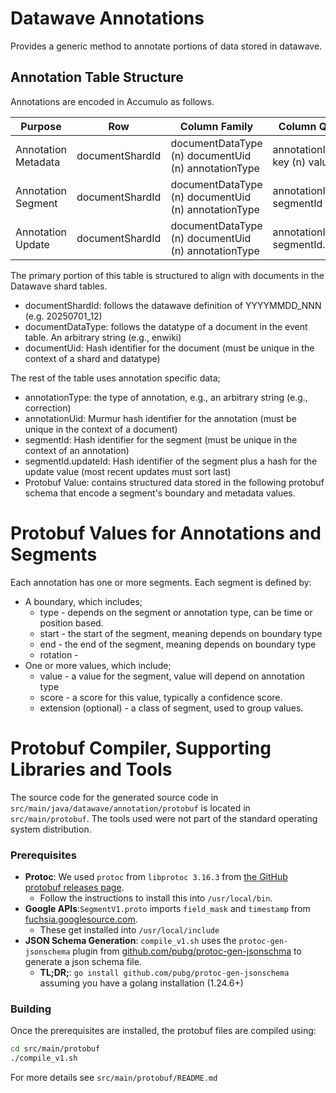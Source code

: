 # Datawave Annotations

Provides a generic method to annotate portions of data stored in datawave.

## Annotation Table Structure

Annotations are encoded in Accumulo as follows.

| Purpose             | Row             | Column Family                                       | Column Qualifier                    | Value          |
|---------------------|-----------------|-----------------------------------------------------|-------------------------------------|----------------|
| Annotation Metadata | documentShardId | documentDataType (n) documentUid (n) annotationType | annotationId (n) key (n) value      | None           |
| Annotation Segment  | documentShardId | documentDataType (n) documentUid (n) annotationType | annotationId (n) segmentId          | Protobuf Value |
| Annotation Update   | documentShardId | documentDataType (n) documentUid (n) annotationType | annotationId (n) segmentId.updateId | Protobuf Value |

The primary portion of this table is structured to align with documents in the Datawave shard tables.

* documentShardId: follows the datawave definition of YYYYMMDD_NNN (e.g. 20250701_12)
* documentDataType: follows the datatype of a document in the event table. An arbitrary string (e.g., enwiki)
* documentUid: Hash identifier for the document (must be unique in the context of a shard and datatype)

The rest of the table uses annotation specific data;

* annotationType: the type of annotation, e.g., an arbitrary string (e.g., correction)
* annotationUid: Murmur hash identifier for the annotation (must be unique in the context of a document) 
* segmentId: Hash identifier for the segment (must be unique in the context of an annotation)
* segmentId.updateId: Hash identifier of the segment plus a hash for the update value (most recent updates must sort last)
* Protobuf Value: contains structured data stored in the following protobuf schema that encode a segment's boundary and metadata values.

# Protobuf Values for Annotations and Segments

Each annotation has one or more segments. Each segment is defined by:

* A boundary, which includes;
  * type - depends on the segment or annotation type, can be time or position based.
  * start - the start of the segment, meaning depends on boundary type
  * end - the end of the segment, meaning depends on boundary type
  * rotation -
* One or more values, which include;
  * value - a value for the segment, value will depend on annotation type
  * score - a score for this value, typically a confidence score.
  * extension (optional) - a class of segment, used to group values.

# Protobuf Compiler, Supporting Libraries and Tools

The source code for the generated source code in `src/main/java/datawave/annotation/protobuf` is located in
`src/main/protobuf`. The tools used were not part of the standard operating system distribution.

### Prerequisites 

* **Protoc**: We used `protoc` from `libprotoc 3.16.3` from [the GitHub protobuf releases page](https://github.com/protocolbuffers/protobuf/releases/tag/v3.16.3).
  * Follow the instructions to install this into `/usr/local/bin`.
* **Google APIs**:`SegmentV1.proto` imports `field_mask` and `timestamp` from [fuchsia.googlesource.com](https://fuchsia.googlesource.com/third_party/googleapis).
  * These get installed into `/usr/local/include`
* **JSON Schema Generation**: `compile_v1.sh` uses the `protoc-gen-jsonschema` plugin from [github.com/pubg/protoc-gen-jsonschma](https://github.com/pubg/protoc-gen-jsonschema) to generate a json schema file.
  * **TL;DR;**: `go install github.com/pubg/protoc-gen-jsonschema` assuming you have a golang installation (1.24.6+)

### Building
Once the prerequisites are installed, the protobuf files are compiled using:

```bash
cd src/main/protobuf
./compile_v1.sh
```

For more details see `src/main/protobuf/README.md`

